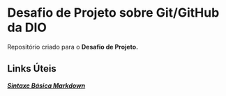 # **Desafio de Projeto sobre Git/GitHub da DIO**
Repositório criado para o **Desafio de Projeto.**


## Links Úteis
[*__Sintaxe Básica Markdown__*](https://www.markdownguide.org/basic-syntax/)
